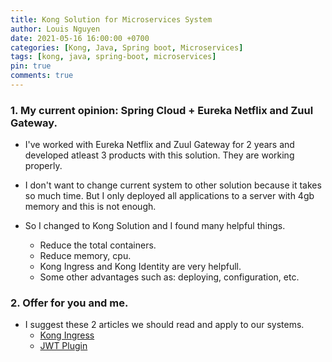 ```yaml
---
title: Kong Solution for Microservices System
author: Louis Nguyen
date: 2021-05-16 16:00:00 +0700
categories: [Kong, Java, Spring boot, Microservices]
tags: [kong, java, spring-boot, microservices]
pin: true
comments: true
---
```


### 1. My current opinion: Spring Cloud + Eureka Netflix and Zuul Gateway.
- I've worked with Eureka Netflix and Zuul Gateway for 2 years and developed atleast 3 products with this solution. They are working properly.

- I don't want to change current system to other solution because it takes so much time. But I only deployed all applications to a server with 4gb memory and this is not enough.

- So I changed to Kong Solution and I found many helpful things.
    - Reduce the total containers.
    - Reduce memory, cpu.
    - Kong Ingress and Kong Identity are very helpfull.
    - Some other advantages such as: deploying, configuration, etc.

### 2. Offer for you and me.
- I suggest these 2 articles we should read and apply to our systems.
    - [Kong Ingress](https://konghq.com/blog/kubernetes-ingress-api-gateway)
    - [JWT Plugin](https://docs.konghq.com/hub/kong-inc/jwt/)
